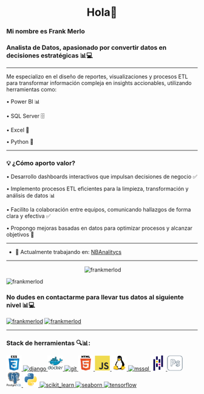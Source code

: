 
<h1 align="center">Hola👋</h1>
<h3 align="left">Mi nombre es Frank Merlo </h3>
<h3 align="left">Analista de Datos, apasionado por convertir datos en decisiones estratégicas 📊💻</h3>

<hr>

Me especializo en el diseño de reportes, visualizaciones y procesos ETL para transformar información compleja en insights accionables, utilizando herramientas como: 
<p align="left"> • Power BI 📊 </p>
<p align="left">• SQL Server 🗄 </p>
<p align="left">• Excel 📑 </p>
<p align="left">• Python 🐍 </p>

<hr>

<h3 align="left">💡 ¿Cómo aporto valor? </h3>

<p align="left">• Desarrollo dashboards interactivos que impulsan decisiones de negocio ✅ </p>

<p align="left">• Implemento procesos ETL eficientes para la limpieza, transformación y análisis de datos 📊 </p>

<p align="left">• Facilito la colaboración entre equipos, comunicando hallazgos de forma clara y efectiva ✅ </p>

<p align="left">• Propongo mejoras basadas en datos para optimizar procesos y alcanzar objetivos 💯 </p>

<hr>

- 🔭 Actualmente trabajando en: [NBAnalitycs](https://github.com/frankmerlod/Henry-PF)


<hr>

<p align="center">&nbsp;<img align="center" src="https://github-readme-stats.vercel.app/api?username=frankmerlod&show_icons=true&locale=en" alt="frankmerlod" /></p>


<p align="left"> <img src="https://komarev.com/ghpvc/?username=frankmerlod&label=Profile%20views&color=0e75b6&style=flat" alt="frankmerlod" /> </p>


<h3 align="left">No dudes en contactarme para llevar tus datos al siguiente nivel 📊💻</h3>
<p align="left">
<a href="https://linkedin.com/in/frankmerlod" target="blank"><img align="center" src="https://raw.githubusercontent.com/rahuldkjain/github-profile-readme-generator/master/src/images/icons/Social/linked-in-alt.svg" alt="frankmerlod" height="30" width="40" /></a>
<a href="mailto:frankmerlod@gmail.com" target="blank"><img align="center" src="https://upload.wikimedia.org/wikipedia/commons/thumb/7/7e/Gmail_icon_%282020%29.svg/1280px-Gmail_icon_%282020%29.svg.png" alt="frankmerlod" height="30" width="40" /></a>
</p>

<hr>

<h3 align="left">Stack de herramientas 🔍📊:</h3>
<p align="left"> 
<a href="https://www.w3schools.com/css/" target="_blank" rel="noreferrer"> <img src="https://raw.githubusercontent.com/devicons/devicon/master/icons/css3/css3-original-wordmark.svg" alt="css3" width="40" height="40"/> </a> 
<a href="https://www.djangoproject.com/" target="_blank" rel="noreferrer"> <img src="https://cdn.worldvectorlogo.com/logos/django.svg" alt="django" width="40" height="40"/> </a> 
<a href="https://www.docker.com/" target="_blank" rel="noreferrer"> <img src="https://raw.githubusercontent.com/devicons/devicon/master/icons/docker/docker-original-wordmark.svg" alt="docker" width="40" height="40"/> </a> 
<a href="https://git-scm.com/" target="_blank" rel="noreferrer"> <img src="https://www.vectorlogo.zone/logos/git-scm/git-scm-icon.svg" alt="git" width="40" height="40"/> </a> 
<a href="https://www.w3.org/html/" target="_blank" rel="noreferrer"> <img src="https://raw.githubusercontent.com/devicons/devicon/master/icons/html5/html5-original-wordmark.svg" alt="html5" width="40" height="40"/> </a> 
<a href="https://developer.mozilla.org/en-US/docs/Web/JavaScript" target="_blank" rel="noreferrer"> <img src="https://raw.githubusercontent.com/devicons/devicon/master/icons/javascript/javascript-original.svg" alt="javascript" width="40" height="40"/> </a> 
<a href="https://www.linux.org/" target="_blank" rel="noreferrer"> <img src="https://raw.githubusercontent.com/devicons/devicon/master/icons/linux/linux-original.svg" alt="linux" width="40" height="40"/> </a> 
<a href="https://www.microsoft.com/en-us/sql-server" target="_blank" rel="noreferrer"> <img src="https://www.svgrepo.com/show/303229/microsoft-sql-server-logo.svg" alt="mssql" width="40" height="40"/> </a> 
<a href="https://pandas.pydata.org/" target="_blank" rel="noreferrer"> <img src="https://raw.githubusercontent.com/devicons/devicon/2ae2a900d2f041da66e950e4d48052658d850630/icons/pandas/pandas-original.svg" alt="pandas" width="40" height="40"/> </a> 
<a href="https://www.photoshop.com/en" target="_blank" rel="noreferrer"> <img src="https://raw.githubusercontent.com/devicons/devicon/master/icons/photoshop/photoshop-line.svg" alt="photoshop" width="40" height="40"/> </a> 
<a href="https://www.postgresql.org" target="_blank" rel="noreferrer"> <img src="https://raw.githubusercontent.com/devicons/devicon/master/icons/postgresql/postgresql-original-wordmark.svg" alt="postgresql" width="40" height="40"/> </a> 
<a href="https://www.python.org" target="_blank" rel="noreferrer"> <img src="https://raw.githubusercontent.com/devicons/devicon/master/icons/python/python-original.svg" alt="python" width="40" height="40"/> </a> 
<a href="https://scikit-learn.org/" target="_blank" rel="noreferrer"> <img src="https://upload.wikimedia.org/wikipedia/commons/0/05/Scikit_learn_logo_small.svg" alt="scikit_learn" width="40" height="40"/> </a> 
<a href="https://seaborn.pydata.org/" target="_blank" rel="noreferrer"> <img src="https://seaborn.pydata.org/_images/logo-mark-lightbg.svg" alt="seaborn" width="40" height="40"/> </a> 
<a href="https://www.tensorflow.org" target="_blank" rel="noreferrer"> <img src="https://www.vectorlogo.zone/logos/tensorflow/tensorflow-icon.svg" alt="tensorflow" width="40" height="40"/> </a> </p>
